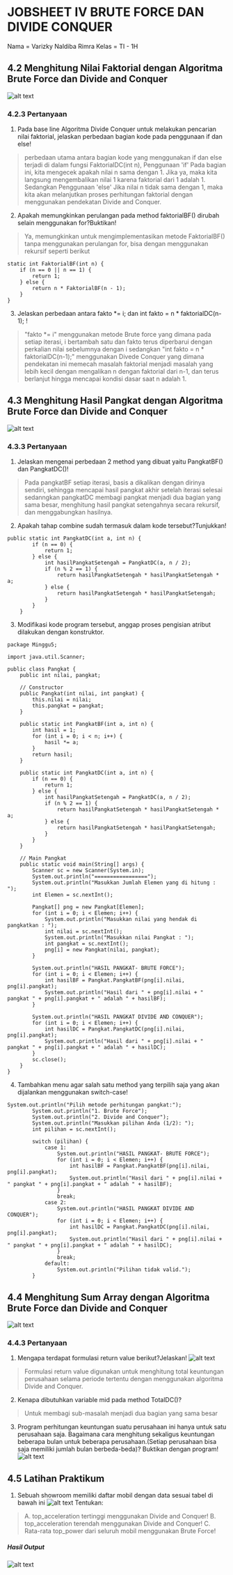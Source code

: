 # JOBSHEET IV BRUTE FORCE DAN DIVIDE CONQUER
Nama = Varizky Naldiba Rimra
Kelas  = TI - 1H
## 4.2 Menghitung Nilai Faktorial dengan Algoritma Brute Force dan Divide and Conquer
![alt text](image.png)
### 4.2.3 Pertanyaan
1. Pada base line Algoritma Divide Conquer untuk melakukan pencarian nilai faktorial, jelaskan
perbedaan bagian kode pada penggunaan if dan else!
> perbedaan utama antara bagian kode yang menggunakan if dan else terjadi di dalam fungsi FaktorialDC(int n), Penggunaan 'if' Pada bagian ini, kita mengecek apakah nilai n sama dengan 1. Jika ya, maka kita langsung mengembalikan nilai 1 karena faktorial dari 1 adalah 1. Sedangkan Penggunaan 'else' Jika nilai n tidak sama dengan 1, maka kita akan melanjutkan proses perhitungan faktorial dengan menggunakan pendekatan Divide and Conquer.

2. Apakah memungkinkan perulangan pada method faktorialBF() dirubah selain menggunakan
for?Buktikan!
> Ya, memungkinkan untuk mengimplementasikan metode FaktorialBF() tanpa menggunakan perulangan for, bisa dengan menggunakan rekursif seperti berikut 
```
static int FaktorialBF(int n) {
    if (n == 0 || n == 1) {
        return 1;
    } else {
        return n * FaktorialBF(n - 1);
    }
}
```
3. Jelaskan perbedaan antara fakto *= i; dan int fakto = n * faktorialDC(n-1); !
> "fakto *= i" menggunakan metode Brute force yang dimana pada setiap iterasi, i bertambah satu dan fakto terus diperbarui dengan perkalian nilai sebelumnya dengan i sedangkan "int fakto = n * faktorialDC(n-1);" menggunakan Divede Conquer yang dimana pendekatan ini memecah masalah faktorial menjadi masalah yang lebih kecil dengan mengalikan n dengan faktorial dari n-1, dan terus berlanjut hingga mencapai kondisi dasar saat n adalah 1.

## 4.3 Menghitung Hasil Pangkat dengan Algoritma Brute Force dan Divide and Conquer
![alt text](image-1.png)
### 4.3.3 Pertanyaan
1. Jelaskan mengenai perbedaan 2 method yang dibuat yaitu PangkatBF() dan PangkatDC()!
> Pada pangkatBF setiap iterasi, basis a dikalikan dengan dirinya sendiri, sehingga mencapai hasil pangkat akhir setelah iterasi selesai sedanngkan pangkatDC membagi pangkat menjadi dua bagian yang sama besar, menghitung hasil pangkat setengahnya secara rekursif, dan menggabungkan hasilnya.

2. Apakah tahap combine sudah termasuk dalam kode tersebut?Tunjukkan!
```
public static int PangkatDC(int a, int n) {
        if (n == 0) { 
            return 1;
        } else {
            int hasilPangkatSetengah = PangkatDC(a, n / 2);
            if (n % 2 == 1) {
                return hasilPangkatSetengah * hasilPangkatSetengah * a;
            } else {
                return hasilPangkatSetengah * hasilPangkatSetengah;
            }
        }
    }
```
3. Modifikasi kode program tersebut, anggap proses pengisian atribut dilakukan dengan
konstruktor.
```
package Minggu5;

import java.util.Scanner;

public class Pangkat {
    public int nilai, pangkat;

    // Constructor
    public Pangkat(int nilai, int pangkat) {
        this.nilai = nilai;
        this.pangkat = pangkat;
    }

    public static int PangkatBF(int a, int n) {
        int hasil = 1; 
        for (int i = 0; i < n; i++) {
            hasil *= a;
        }
        return hasil;
    }

    public static int PangkatDC(int a, int n) {
        if (n == 0) { 
            return 1;
        } else {
            int hasilPangkatSetengah = PangkatDC(a, n / 2);
            if (n % 2 == 1) {
                return hasilPangkatSetengah * hasilPangkatSetengah * a;
            } else {
                return hasilPangkatSetengah * hasilPangkatSetengah;
            }
        }
    }

    // Main Pangkat
    public static void main(String[] args) {
        Scanner sc = new Scanner(System.in);
        System.out.println("=================");
        System.out.println("Masukkan Jumlah Elemen yang di hitung : ");
        int Elemen = sc.nextInt();

        Pangkat[] png = new Pangkat[Elemen];
        for (int i = 0; i < Elemen; i++) {
            System.out.println("Masukkan nilai yang hendak di pangkatkan : ");
            int nilai = sc.nextInt();          
            System.out.println("Masukkan nilai Pangkat : ");
            int pangkat = sc.nextInt(); 
            png[i] = new Pangkat(nilai, pangkat);
        }

        System.out.println("HASIL PANGKAT- BRUTE FORCE");
        for (int i = 0; i < Elemen; i++) {
            int hasilBF = Pangkat.PangkatBF(png[i].nilai, png[i].pangkat);
            System.out.println("Hasil dari " + png[i].nilai + " pangkat " + png[i].pangkat + " adalah " + hasilBF);
        }

        System.out.println("HASIL PANGKAT DIVIDE AND CONQUER");
        for (int i = 0; i < Elemen; i++) {
            int hasilDC = Pangkat.PangkatDC(png[i].nilai, png[i].pangkat);
            System.out.println("Hasil dari " + png[i].nilai + " pangkat " + png[i].pangkat + " adalah " + hasilDC);
        }
        sc.close();
    }
}
```
4. Tambahkan menu agar salah satu method yang terpilih saja yang akan dijalankan menggunakan
switch-case!
```
System.out.println("Pilih metode perhitungan pangkat:");
        System.out.println("1. Brute Force");
        System.out.println("2. Divide and Conquer");
        System.out.println("Masukkan pilihan Anda (1/2): ");
        int pilihan = sc.nextInt();

        switch (pilihan) {
            case 1:
                System.out.println("HASIL PANGKAT- BRUTE FORCE");
                for (int i = 0; i < Elemen; i++) {
                    int hasilBF = Pangkat.PangkatBF(png[i].nilai, png[i].pangkat);
                    System.out.println("Hasil dari " + png[i].nilai + " pangkat " + png[i].pangkat + " adalah " + hasilBF);
                }
                break;
            case 2:
                System.out.println("HASIL PANGKAT DIVIDE AND CONQUER");
                for (int i = 0; i < Elemen; i++) {
                    int hasilDC = Pangkat.PangkatDC(png[i].nilai, png[i].pangkat);
                    System.out.println("Hasil dari " + png[i].nilai + " pangkat " + png[i].pangkat + " adalah " + hasilDC);
                }
                break;
            default:
                System.out.println("Pilihan tidak valid.");
        }
```

## 4.4 Menghitung Sum Array dengan Algoritma Brute Force dan Divide and Conquer
![alt text](image-2.png)
### 4.4.3 Pertanyaan
1. Mengapa terdapat formulasi return value berikut?Jelaskan!
![alt text](image-3.png)
> Formulasi return value digunakan untuk menghitung total keuntungan perusahaan selama periode tertentu dengan menggunakan algoritma Divide and Conquer.
2. Kenapa dibutuhkan variable mid pada method TotalDC()?
> Untuk membagi sub-masalah menjadi dua bagian yang sama besar
3. Program perhitungan keuntungan suatu perusahaan ini hanya untuk satu perusahaan saja.
Bagaimana cara menghitung sekaligus keuntungan beberapa bulan untuk beberapa
perusahaan.(Setiap perusahaan bisa saja memiliki jumlah bulan berbeda-beda)? Buktikan
dengan program!
![alt text](image-4.png)

## 4.5 Latihan Praktikum
1. Sebuah showroom memiliki daftar mobil dengan data sesuai tabel di bawah ini
![alt text](image-5.png)
Tentukan:
> A. top_acceleration tertinggi menggunakan Divide and Conquer!
> B. top_acceleration terendah menggunakan Divide and Conquer!
> C. Rata-rata top_power dari seluruh mobil menggunakan Brute Force!
##### Hasil Output
![alt text](image-6.png)